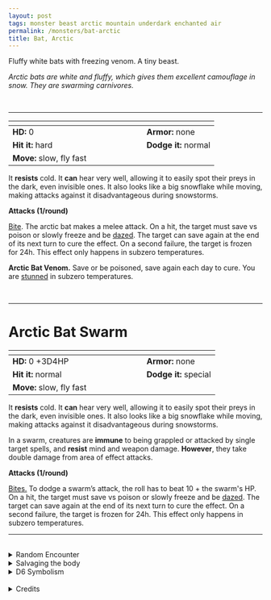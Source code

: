 ```yaml
---
layout: post
tags: monster beast arctic mountain underdark enchanted air
permalink: /monsters/bat-arctic
title: Bat, Arctic
---
```


Fluffy white bats with freezing venom. A tiny beast.

_Arctic bats are white and fluffy, which gives them excellent camouflage in snow. They are swarming carnivores._

<br>

---

|  <span style="display: inline-block; width:250px"></span>  |  |
| -------- | --------|
| **HD:** 0 | **Armor:** none  |
| **Hit it:** hard    | **Dodge it:** normal  |
| **Move:** slow, fly fast     |   | 

It **resists** cold. It **can** hear very well, allowing it to easily spot their preys in the dark, even invisible ones. It also looks like a big snowflake while moving, making attacks against it disadvantageous during snowstorms.

**Attacks (1/round)**

<ins>Bite</ins>. The arctic bat makes a melee attack. On a hit, the target must save vs poison or slowly freeze and be [dazed](/2020/11/10/extra-rules/#conditions). The target can save again at the end of its next turn to cure the effect. On a second failure, the target is frozen for 24h. This effect only happens in subzero temperatures.

<span class="alchemy">**Arctic Bat Venom.** Save or be poisoned, save again each day to cure. You are [stunned](/2020/11/10/extra-rules/#conditions) in subzero temperatures.</span>

<br>

---

# Arctic Bat Swarm

|  <span style="display: inline-block; width:250px"></span>  |  |
| -------- | --------|
| **HD:** 0 +3D4HP | **Armor:** none  |
| **Hit it:** normal    | **Dodge it:** special  |
| **Move:** slow, fly fast     |   | 

It **resists** cold. It **can** hear very well, allowing it to easily spot their preys in the dark, even invisible ones. It also looks like a big snowflake while moving, making attacks against it disadvantageous during snowstorms.

In a swarm, creatures are **immune** to being grappled or attacked by single target spells, and **resist** mind and weapon damage. **However**, they take double damage from area of effect attacks.

**Attacks (1/round)**

<ins>Bites.</ins> To dodge a swarm’s attack, the roll has to beat 10 + the swarm's HP. On a hit, the target must save vs poison or slowly freeze and be [dazed](/2020/11/10/extra-rules/#conditions). The target can save again at the end of its next turn to cure the effect. On a second failure, the target is frozen for 24h. This effect only happens in subzero temperatures.
<br>

---

<br>

<details markdown="1">
<summary>Random Encounter</summary>
1. **Monster:** 1D4 arctic bat swarms.
1. **Lair:** A small opening leading to a dark cave. If it's the day, 1D10 swarms are sleeping. <br>    &nbsp; OR <br>    **Omen:** High pitched bat noises, very close.
1. **Spoor:** 1D10 arctic bats flying around.
1. **Tracks:** High pitched bat noises in the night.
1. **Trace:** An frozen animal with tiny bite marks.
1. **Trace:** A single arctic bat, sleeping.
</details>

<details markdown="1">
<summary>Salvaging the body</summary>
Arctic bat fur is very fluffy, but a huge amount of bats must be skinned to make a coat, making it very expensive. Arctic bat venom is valued as a food preserver.
</details>

<details markdown="1">
<summary>D6 Symbolism</summary>
In local cultures the bat is a symbol of ...

1. Dusk
1. Snowstorms
1. Bad Luck
1. Preservation
1. Luxury
1. Sacred
</details>

<br>

<details markdown="1">
<summary>Credits</summary>
Arctic bat seem to be an original creation of [Richard J. Leblanc Jr](http://savevsdragon.blogspot.com/) in the [Creature Compendium](https://www.drivethrurpg.com/product/147588/CC1-Creature-Compendium). I loved the idea of the freezing venom. — SaltyGoo
</details>
